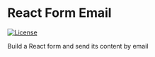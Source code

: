 # React Form Email
[![License](http://img.shields.io/:license-mit-blue.svg)](http://misacorp.mit-license.org)

Build a React form and send its content by email

